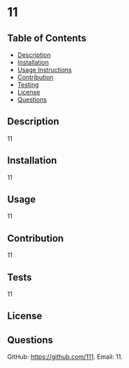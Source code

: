 # 11

  ## Table of Contents
  * [Description](#Description)
  * [Installation](#Installation)
  * [Usage Instructions](#Usage)
  * [Contribution](#Contribution)
  * [Testing](#Tests)
  * [License](#License)
  * [Questions](#Questions)

  ## Description 
  11

  ## Installation 
  11

  ## Usage 
  11

  ## Contribution
  11

  ## Tests
  11

  ## License 
  

  ## Questions
  GitHub: https://github.com/111.
  Email: 11. 
